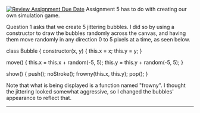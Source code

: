 [![Review Assignment Due Date](https://classroom.github.com/assets/deadline-readme-button-24ddc0f5d75046c5622901739e7c5dd533143b0c8e959d652212380cedb1ea36.svg)](https://classroom.github.com/a/pJv4oXRo)
Assignment 5 has to do with creating our own simulation game.

Question 1 asks that we create 5 jittering bubbles. I did so by using a constructor to draw the bubbles randomly across the canvas, and having them move randomly in any direction 0 to 5 pixels at a time, as seen below.

class Bubble {
  constructor(x, y) {
    this.x = x;
    this.y = y;
  }

  move() {
    this.x = this.x + random(-5, 5);
    this.y = this.y + random(-5, 5);
  }

  show() {
    push();
    noStroke();
    frowny(this.x, this.y);
    pop();
  }
  
  Note that what is being displayed is a function named "frowny". I thought the jittering looked somewhat aggressive, so I changed the bubbles' appearance to reflect that.
  
  
  -------------------------------------------------------------------------------------------------------------------------------------------
